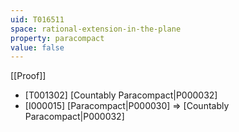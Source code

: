 ```yaml
---
uid: T016511
space: rational-extension-in-the-plane
property: paracompact
value: false
---
```

[[Proof]]

* [T001302] [Countably Paracompact|P000032]
* [I000015] [Paracompact|P000030] => [Countably Paracompact|P000032]

